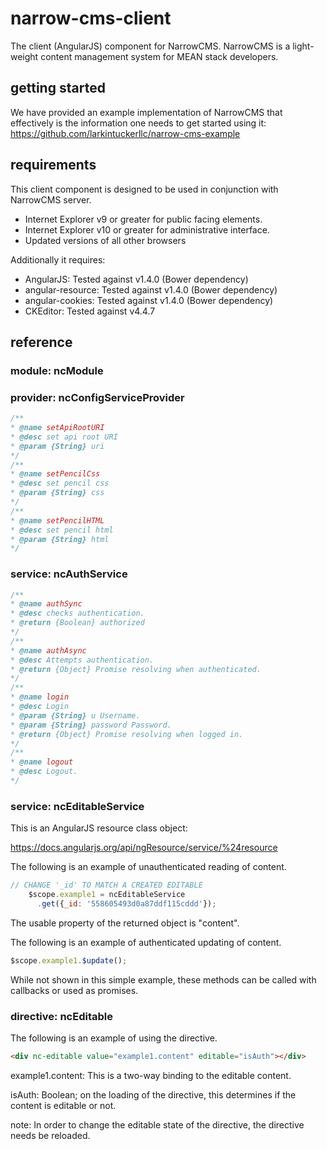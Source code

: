 # narrow-cms-client

The client (AngularJS) component for NarrowCMS. NarrowCMS is a light-weight content management system for MEAN stack developers.

## getting started

We have provided an example implementation of NarrowCMS that effectively is the information one needs to get started using it: https://github.com/larkintuckerllc/narrow-cms-example

## requirements

This client component is designed to be used in conjunction with NarrowCMS server.

* Internet Explorer v9 or greater for public facing elements.
* Internet Explorer v10 or greater for administrative interface.
* Updated versions of all other browsers

Additionally it requires:

* AngularJS: Tested against v1.4.0 (Bower dependency)
* angular-resource: Tested against v1.4.0 (Bower dependency)
* angular-cookies: Tested against v1.4.0 (Bower dependency)
* CKEditor: Tested against v4.4.7

## reference

### module: ncModule

### provider: ncConfigServiceProvider

```Javascript
/**
* @name setApiRootURI
* @desc set api root URI
* @param {String} uri
*/
/**
* @name setPencilCss
* @desc set pencil css
* @param {String} css
*/
/**
* @name setPencilHTML
* @desc set pencil html
* @param {String} html
*/
```
### service: ncAuthService

```Javascript
/**
* @name authSync
* @desc checks authentication.
* @return {Boolean} authorized
*/
/**
* @name authAsync
* @desc Attempts authentication.
* @return {Object} Promise resolving when authenticated.
*/
/**
* @name login
* @desc Login
* @param {String} u Username.
* @param {String} password Password.
* @return {Object} Promise resolving when logged in.
*/
/**
* @name logout
* @desc Logout.
*/
```

### service: ncEditableService

This is an AngularJS resource class object:

https://docs.angularjs.org/api/ngResource/service/%24resource

The following is an example of unauthenticated reading of content.

```JavaScript
// CHANGE '_id' TO MATCH A CREATED EDITABLE
    $scope.example1 = ncEditableService
      .get({_id: '558605493d0a87ddf115cddd'});
```

The usable property of the returned object is "content".

The following is an example of authenticated updating of content.

```JavaScript
$scope.example1.$update();
```

While not shown in this simple example, these methods can be called with callbacks or used as promises.

### directive: ncEditable

The following is an example of using the directive.

```HTML
<div nc-editable value="example1.content" editable="isAuth"></div>
```

example1.content: This is a two-way binding to the editable content.

isAuth: Boolean; on the loading of the directive, this determines if the content is editable or not.

note: In order to change the editable state of the directive, the directive needs be reloaded.
